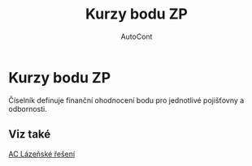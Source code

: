 ﻿---
    title: "Kurzy bodu ZP"
    author: AutoCont
    ms.date: 04/30/2018
    ms.topic: article
    ms.prod: dynamics-nav-2017
    ms.contentlocale: cs-cz
    ms.lasthandoff: 04/30/2018
---

# Kurzy bodu ZP

Číselník definuje finanční ohodnocení bodu pro jednotlivé pojišťovny a odbornosti. 


## <a name="see-also"></a>Viz také
[AC Lázeňské řešení](ac-spa-solution.md)